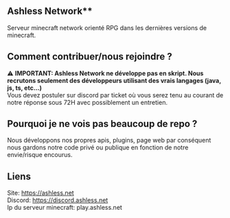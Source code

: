 ## Ashless Network**

Serveur minecraft network orienté RPG dans les dernières versions de minecraft.

## **Comment contribuer/nous rejoindre ?**

⚠️ **IMPORTANT: Ashless Network ne développe pas en skript. Nous recrutons seulement des développeurs utilisant des vrais langages (java, js, ts, etc...)** <br>
Vous devez postuler sur discord par ticket où vous serez tenu au courant de notre réponse sous 72H avec possiblement un entretien.

## Pourquoi je ne vois pas beaucoup de repo ?

Nous développons nos propres apis, plugins, page web par conséquent nous gardons notre code privé ou publique en fonction de notre envie/risque encourus.

## Liens

Site: https://ashless.net <br>
Discord: https://discord.ashless.net <br>
Ip du serveur minecraft: play.ashless.net <br>
